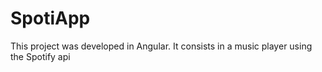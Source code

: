 # SpotiApp

This project was developed in Angular. It consists in a music player using the Spotify api

